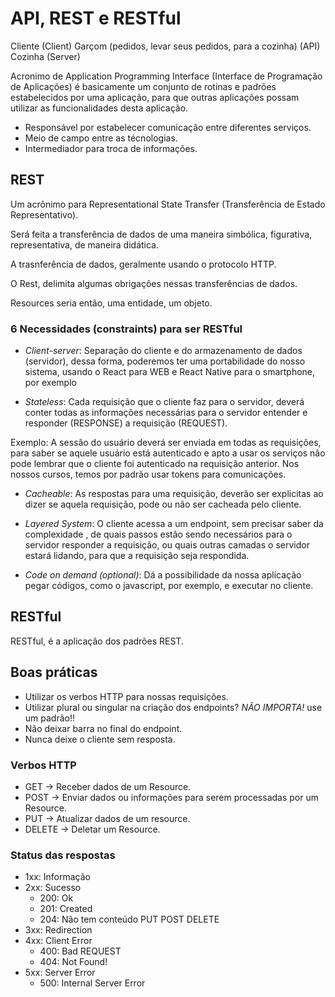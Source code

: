 # API, REST e RESTful

Cliente (Client)
Garçom (pedidos, levar seus pedidos, para a cozinha) (API)
Cozinha (Server)

Acronimo de Application Programming Interface (Interface de Programação de Aplicações) é basicamente um conjunto de rotinas e padrões estabelecidos por uma aplicação, para que outras aplicações possam utilizar as funcionalidades desta aplicação.

 - Responsável por estabelecer comunicação entre diferentes serviços.
 - Meio de campo entre as técnologias.
 - Intermediador para troca de informações.

## REST

Um acrônimo para Representational State Transfer (Transferência de Estado Representativo).

Será feita a transferência de dados de uma maneira simbólica, figurativa, representativa, de maneira didática.

A trasnferência de dados, geralmente usando o protocolo HTTP.

O Rest, delimita algumas obrigações nessas transferências de dados.

Resources seria então, uma entidade, um objeto.

### 6 Necessidades (constraints) para ser RESTful

- _Client-server_: Separação do cliente e do armazenamento de dados (servidor), dessa forma, poderemos ter uma portabilidade do nosso sistema, usando o React para WEB e React Native para o smartphone, por exemplo

- _Stateless_: Cada requisição que o cliente faz para o servidor, deverá conter todas as informações necessárias para o servidor entender e responder (RESPONSE) a requisição (REQUEST).

Exemplo: A sessão do usuário deverá ser enviada em todas as requisições, para saber se aquele usuário está autenticado e apto a usar os serviços não pode lembrar que o cliente foi autenticado na requisição anterior. Nos nossos cursos, temos por padrão usar tokens para comunicações.

- _Cacheable_: As respostas para uma requisição, deverão ser explicitas ao dizer se aquela requisição, pode ou não ser cacheada pelo cliente.

- _Layered System_: O cliente acessa a um endpoint, sem precisar saber da complexidade , de quais passos estão sendo necessários para o servidor responder a requisição, ou quais outras camadas o servidor estará lidando, para que a requisição seja respondida.

- _Code on demand (optional)_: Dá a possibilidade da nossa aplicação pegar códigos, como o javascript, por exemplo, e executar no cliente.


## RESTful

RESTful, é a aplicação dos padrões REST.

## Boas práticas 

 - Utilizar os verbos HTTP para nossas requisições.
 - Utilizar plural ou singular na criação dos endpoints? _NÃO IMPORTA!_ use um padrão!!
 - Não deixar barra no final do endpoint.
 - Nunca deixe o cliente sem resposta.

 ### Verbos HTTP

 - GET -> Receber dados de um Resource.
 - POST -> Enviar dados ou informações para serem processadas por um Resource.
 - PUT -> Atualizar dados de um resource.
 - DELETE -> Deletar um Resource.

 ### Status das respostas
 - 1xx: Informação
 - 2xx: Sucesso
    - 200: Ok
    - 201: Created
    - 204: Não tem conteúdo PUT POST DELETE
 - 3xx: Redirection
 - 4xx: Client Error
    - 400: Bad REQUEST
    - 404: Not Found!
 - 5xx: Server Error
    - 500: Internal Server Error


